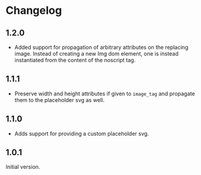 # Changelog

## 1.2.0

- Added support for propagation of arbitrary attributes on the replacing image. Instead of creating a new Img dom element, one is instead instantiated from the content of the noscript tag.

## 1.1.1

- Preserve width and height attributes if given to `image_tag` and propagate them to the placeholder svg as well.

## 1.1.0

- Adds support for providing a custom placeholder svg.

## 1.0.1

Initial version.
